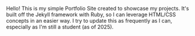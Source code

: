 Hello! This is my simple Portfolio Site created to showcase my projects. It's built off the Jekyll framework with Ruby, so I can leverage HTML/CSS concepts in an easier way. 
I try to update this as frequently as I can, especially as I'm still a student (as of 2025). 
